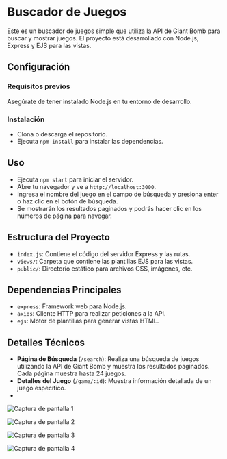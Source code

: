 # Buscador de Juegos

Este es un buscador de juegos simple que utiliza la API de Giant Bomb para buscar y mostrar juegos. El proyecto está desarrollado con Node.js, Express y EJS para las vistas.

## Configuración

### Requisitos previos

Asegúrate de tener instalado Node.js en tu entorno de desarrollo.

### Instalación

- Clona o descarga el repositorio.
- Ejecuta `npm install` para instalar las dependencias.

## Uso

- Ejecuta `npm start` para iniciar el servidor.
- Abre tu navegador y ve a `http://localhost:3000`.
- Ingresa el nombre del juego en el campo de búsqueda y presiona enter o haz clic en el botón de búsqueda.
- Se mostrarán los resultados paginados y podrás hacer clic en los números de página para navegar.

## Estructura del Proyecto

- `index.js`: Contiene el código del servidor Express y las rutas.
- `views/`: Carpeta que contiene las plantillas EJS para las vistas.
- `public/`: Directorio estático para archivos CSS, imágenes, etc.

## Dependencias Principales

- `express`: Framework web para Node.js.
- `axios`: Cliente HTTP para realizar peticiones a la API.
- `ejs`: Motor de plantillas para generar vistas HTML.

## Detalles Técnicos

- **Página de Búsqueda** (`/search`): Realiza una búsqueda de juegos utilizando la API de Giant Bomb y muestra los resultados paginados. Cada página muestra hasta 24 juegos.
- **Detalles del Juego** (`/game/:id`): Muestra información detallada de un juego específico.
- 
![Captura de pantalla 1](https://github.com/Busterblades/Game_Search/assets/54655414/76c3a336-4ea5-49c0-8252-4ce17490bce1)

![Captura de pantalla 2](https://github.com/Busterblades/Game_Search/assets/54655414/3560fa22-1748-48e6-b280-19626e19feb7)

![Captura de pantalla 3](https://github.com/Busterblades/Game_Search/assets/54655414/025017e7-ec67-4da4-87fb-656aaac21488)

![Captura de pantalla 4](https://github.com/Busterblades/Game_Search/assets/54655414/d98ee3f2-3864-422a-9e95-56895a88fa1c)








